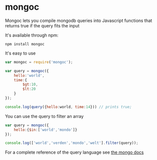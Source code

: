 # mongoc

Mongoc lets you compile mongodb queries into Javascript functions that returns true if the query fits the input

It's available through npm:

	npm install mongoc

It's easy to use

``` js
var mongoc = require('mongoc');

var query = mongoc({
	hello:'world',
	time:{
		$gt:10,
		$lt:20
	}
});

console.log(query({hello:world, time:14})) // prints true;
```

You can use the query to filter an array

``` js
var query = mongoc({
	hello:{$in:['world','mondo']}
});

console.log(['world','verden','mondo','welt'].filter(query));
```

For a complete reference of the query language see [the mongo docs](http://www.mongodb.org/display/DOCS/Advanced+Queries)